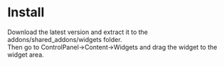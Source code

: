 # Install
Download the latest version and extract it to the addons/shared_addons/widgets folder.  
Then go to ControlPanel->Content->Widgets and drag the widget to the widget area.

